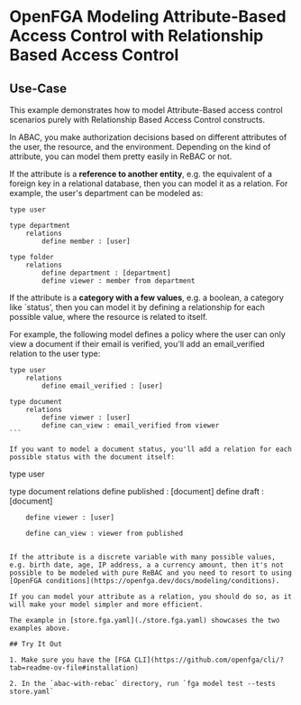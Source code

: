 # OpenFGA Modeling Attribute-Based Access Control with Relationship Based Access Control

## Use-Case

This example demonstrates how to model Attribute-Based access control scenarios purely with Relationship Based Access Control constructs.

In ABAC, you make authorization decisions based on different attributes of the user, the resource, and the environment. Depending on the kind of attribute, you can model them pretty easily in ReBAC or not.

If the attribute is a **reference to another entity**, e.g. the equivalent of a foreign key in a relational database, then you can model it as a relation. For example, the user's department can be modeled as:

```
type user

type department
    relations
        define member : [user]

type folder
    relations
        define department : [department]
        define viewer : member from department
```

If the attribute is a **category with a few values**, e.g. a boolean, a category like `status', then you can model it by defining a relationship for each possible value, where the resource is related to itself.

For example, the following model defines a policy where the user can only view a document if their email is verified, you'll add an email_verified relation to the user type:

````
type user
    relations
        define email_verified : [user]
        
type document
    relations
        define viewer : [user]
        define can_view : email_verified from viewer
```

If you want to model a document status, you'll add a relation for each possible status with the document itself:

````
type user
        
type document
    relations
        define published : [document]
        define draft : [document]

        define viewer : [user]

        define can_view : viewer from published
```

If the attribute is a discrete variable with many possible values, e.g. birth date, age, IP address, a a currency amount, then it's not possible to be modeled with pure ReBAC and you need to resort to using [OpenFGA conditions](https://openfga.dev/docs/modeling/conditions). 

If you can model your attribute as a relation, you should do so, as it will make your model simpler and more efficient.

The example in [store.fga.yaml](./store.fga.yaml) showcases the two examples above.

## Try It Out

1. Make sure you have the [FGA CLI](https://github.com/openfga/cli/?tab=readme-ov-file#installation)

2. In the `abac-with-rebac` directory, run `fga model test --tests store.yaml`


